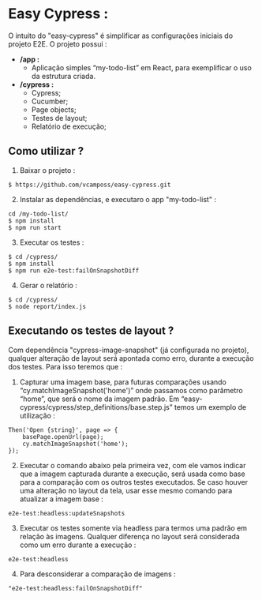 # Easy Cypress :
O intuito do "easy-cypress" é simplificar as configurações iniciais do projeto E2E. O projeto possui :

- **/app :** 
  - Aplicação simples “my-todo-list” em React, para exemplificar o uso da estrutura criada.
- **/cypress :**
  - Cypress;
  - Cucumber;
  - Page objects;
  - Testes de layout;
  - Relatório de execução;
  
## Como utilizar ?

1. Baixar o projeto :
```
$ https://github.com/vcamposs/easy-cypress.git
```
2. Instalar as dependências, e executaro o app "my-todo-list" :
```
cd /my-todo-list/
$ npm install
$ npm run start 
```
3. Executar os testes :
```
$ cd /cypress/
$ npm install
$ npm run e2e-test:failOnSnapshotDiff
```
4. Gerar o relatório :
```
$ cd /cypress/
$ node report/index.js
```
## Executando os testes de layout ?
Com dependência "cypress-image-snapshot" (já configurada no projeto), qualquer alteração de layout será apontada como erro, durante a execução dos testes. Para isso teremos que :

1. Capturar uma imagem base, para futuras comparações usando “cy.matchImageSnapshot('home')” onde passamos como parâmetro “home”, que será o nome da imagem padrão. Em “easy-cypress/cypress/step_definitions/base.step.js” temos um exemplo de utilização :
```
Then('Open {string}', page => {
	basePage.openUrl(page);
	cy.matchImageSnapshot('home');
});
```
2. Executar o comando abaixo pela primeira vez, com ele vamos indicar que a imagem capturada durante a execução, será usada como base para a comparação com os outros testes executados. Se caso houver uma alteração no layout da tela, usar esse mesmo comando para atualizar a imagem base : 
```
e2e-test:headless:updateSnapshots
```
3. Executar os testes somente via headless para termos uma padrão em relação às imagens. Qualquer diferença no layout será considerada como um erro durante a execução :
```
e2e-test:headless
```
4. Para desconsiderar a comparação de imagens :
```
"e2e-test:headless:failOnSnapshotDiff"
```
